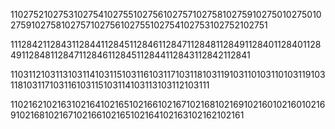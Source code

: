 1102752102753102754102755102756102757102758102759102750102750102759102758102757102756102755102754102753102752102751

1112842112843112844112845112846112847112848112849112840112840112849112848112847112846112845112844112843112842112841

1103112103113103114103115103116103117103118103119103110103110103119103118103117103116103115103114103113103112103111

1102162102163102164102165102166102167102168102169102160102160102169102168102167102166102165102164102163102162102161
